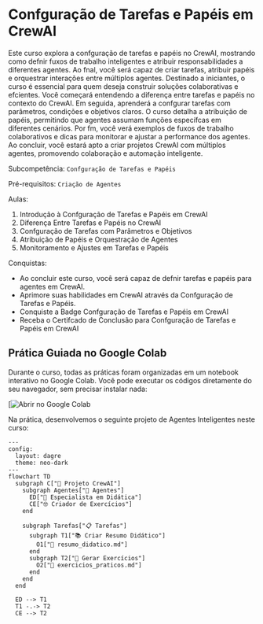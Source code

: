 # Confguração de Tarefas e Papéis em CrewAI

Este curso explora a confguração de tarefas e papéis no CrewAI, mostrando como defnir fuxos de trabalho inteligentes
e atribuir responsabilidades a diferentes agentes. Ao fnal, você será capaz de criar tarefas, atribuir papéis e orquestrar interações
entre múltiplos agentes. Destinado a iniciantes, o curso é essencial para quem deseja construir soluções colaborativas e efcientes.
Você começará entendendo a diferença entre tarefas e papéis no contexto do CrewAI. Em seguida, aprenderá a confgurar tarefas
com parâmetros, condições e objetivos claros. O curso detalha a atribuição de papéis, permitindo que agentes assumam funções
específcas em diferentes cenários. Por fm, você verá exemplos de fuxos de trabalho colaborativos e dicas para monitorar e ajustar
a performance dos agentes. Ao concluir, você estará apto a criar projetos CrewAI com múltiplos agentes, promovendo colaboração
e automação inteligente.

Subcompetência: `Confguração de Tarefas e Papéis`

Pré-requisitos: `Criação de Agentes`

Aulas:
1. Introdução à Confguração de Tarefas e Papéis em CrewAI
2. Diferença Entre Tarefas e Papéis no CrewAI
3. Confguração de Tarefas com Parâmetros e Objetivos
4. Atribuição de Papéis e Orquestração de Agentes
5. Monitoramento e Ajustes em Tarefas e Papéis

Conquistas:
- Ao concluir este curso, você será capaz de defnir tarefas e papéis para agentes em CrewAI.
- Aprimore suas habilidades em CrewAI através da Confguração de Tarefas e Papéis.
- Conquiste a Badge Confguração de Tarefas e Papéis em CrewAI
- Receba o Certifcado de Conclusão para Confguração de Tarefas e Papéis em CrewAI

## Prática Guiada no Google Colab

Durante o curso, todas as práticas foram organizadas em um notebook interativo no Google Colab. Você pode executar os códigos diretamente do seu navegador, sem precisar instalar nada:

[![Abrir no Google Colab](https://colab.research.google.com/drive/1Eci8NMe70HNfTg_V4VWvx-OXWBuedxdK?usp=sharing)

Na prática, desenvolvemos o seguinte projeto de Agentes Inteligentes neste curso:

```mermaid
---
config:
  layout: dagre
  theme: neo-dark
---
flowchart TD
  subgraph C["🤖 Projeto CrewAI"]
    subgraph Agentes["👥 Agentes"]
      ED["🧐 Especialista em Didática"]
      CE["🤓 Criador de Exercícios"]
    end
    
    subgraph Tarefas["📋 Tarefas"]
      subgraph T1["📚 Criar Resumo Didático"]
        O1["📄 resumo_didatico.md"]
      end
      subgraph T2["🎯 Gerar Exercícios"]
        O2["📄 exercicios_praticos.md"]
      end
    end
  end
  
  ED --> T1
  T1 -.-> T2
  CE --> T2
  
```
